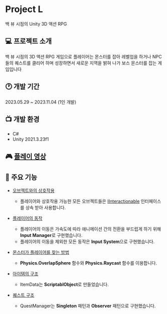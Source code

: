 # Project L
백 뷰 시점의 Unity 3D 액션 RPG

 ## 💻 프로젝트 소개
 백 뷰 시점의 3D 액션 RPG 게임으로 플레이어는 몬스터를 잡아 레벨업을 하거나 NPC들의 퀘스트를 클리어 하며 성장하면서 새로운 지역을 밝혀 나가 보스 몬스터를 잡는 게임입니다

## 🕐 개발 기간
 2023.05.29 ~ 2023.11.04 (1인 개발)

## 📺 개발 환경
 * C#
 * Unity 2021.3.23f1

## 🎮 [플레이 영상](https://youtu.be/jm4Of-qw4fg?si=Mu-XHQoeK6xqdw9B)

## 📌 주요 기능
* [오브젝트와의 상호작용](https://github.com/GameBulle/Portfolio/tree/e4ed7863bff8c6a9ae7464c0464d104b4835f008/Project%20L/InteractionObject)
  - 플레이어와 상호작용 가능한 모든 오브젝트들은 [IInteractionable](https://github.com/GameBulle/Portfolio/tree/b97e50391483a3a8aa8251106ee581167b92c521/Project%20L/Interface) 인터페이스를 상속 받아 사용합니다.

* [플레이어의 동작](https://github.com/GameBulle/Portfolio/tree/efd4b7c190a7a0b01f7682f5c7843c0992fe29eb/Project%20L/Player)
  - 플레이어의 이동은 가속도에 따라 애니메이션 간의 전환을 부드럽게 하기 위해 **Input Manager**로 구현했습니다.
  - 플레이어의 이동을 제외한 모든 동작은 **Input System**으로 구현했습니다.

* [몬스터가 플레이어를 찾는 방법](https://github.com/GameBulle/Portfolio/tree/76cf2f6ca2a2eac3ab2e297b1c9cb8758df42b62/Project%20L/Monster)
   - **Physics.OverlapSphere** 함수와 **Physics.Raycast** 함수를 이용합니다.

* [아이템의 구조](https://github.com/GameBulle/Portfolio/tree/77b74f3bfe9293a1a8bc7134cc0ae5d2c898b686/Project%20L/Item)
  - ItemData는 **ScriptablObject**로 만들었습니다.
 
* [퀘스트 구조]()
  - QuestManager는 **Singleton** 패턴과 **Observer** 패턴으로 구현했습니다.
